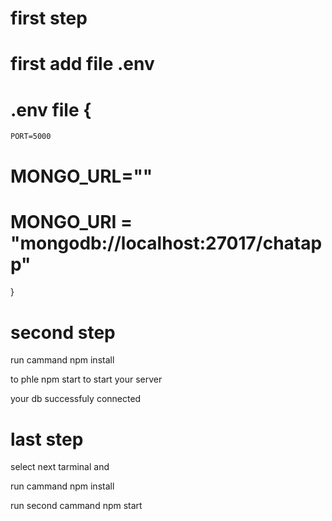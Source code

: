 # first step

# first add file .env 


# .env file {
    PORT=5000
# MONGO_URL=""
# MONGO_URI = "mongodb://localhost:27017/chatapp"   
}


# second  step 

run cammand npm install 

to phle npm start to start your server 

your db successfuly connected 

# last step 

select next tarminal and 

run cammand npm install 

run second cammand npm start 
